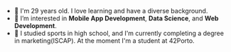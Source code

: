 - 👋 I'm 29 years old. I love learning and have a diverse background.
- 👀 I’m interested in **Mobile App Development**, **Data Science**, and **Web Development**.
- 🌱 I studied sports in high school, and I'm currently completing a degree in marketing(ISCAP). At the moment I'm a student at 42Porto.
